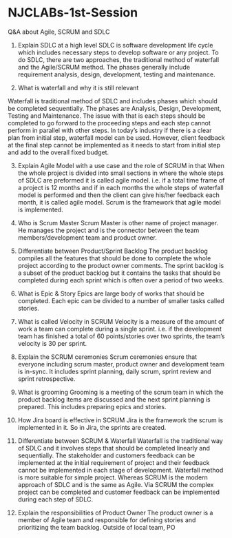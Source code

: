 # NJCLABs-1st-Session
Q&amp;A about Agile, SCRUM and SDLC


1)	Explain SDLC at a high level
SDLC is software development life cycle which includes necessary steps to develop software or any project. To do SDLC, there are two approaches, the traditional method of waterfall and the Agile/SCRUM method. The phases generally include requirement analysis, design, development, testing and maintenance. 

2)	What is waterfall and why it is still relevant

Waterfall is traditional method of SDLC and includes phases which should be completed sequentially. The phases are Analysis, Design, Development, Testing and Maintenance. The issue with that is each steps should be completed to go forward to the proceeding steps and each step cannot perform in parallel with other steps. In today’s industry if there is a clear plan from initial step, waterfall model can be used. However, client feedback at the final step cannot be implemented as it needs to start from initial step and add to the overall fixed budget.

3)	Explain Agile Model with a use case and the role of SCRUM in that
When the whole project is divided into small sections in where the whole steps of SDLC are preformed it is called agile model. i.e. if a total time frame of a project is 12 months and if in each months the whole steps of waterfall model is performed and then the client can give his/her feedback each month, it is called agile model. Scrum is the framework that agile model is implemented. 

4)	Who is Scrum Master
Scrum Master is other name of project manager. He manages the project and is the connector between the team members/development team and product owner.

5)	Differentiate between Product/Sprint Backlog
The product backlog compiles all the features that should be done to complete the whole project according to the product owner comments. The sprint backlog is a subset of the product backlog but it contains the tasks that should be completed during each sprint which is often over a period of two weeks. 

6)	What is Epic & Story
Epics are large body of works that should be completed. Each epic can be divided to a number of smaller tasks called stories.

7)	What is called Velocity in SCRUM
Velocity is a measure of the amount of work a team can complete during a single sprint. i.e. if the development team has finished a total of 60 points/stories over two sprints, the team’s velocity is 30 per sprint.

8)	Explain the SCRUM ceremonies
Scrum ceremonies ensure that everyone including scrum master, product owner and development team is in-sync. It includes sprint planning, daily scrum, sprint review and sprint retrospective.

9)	What is grooming
Grooming is a meeting of the scrum team in which the product backlog items are discussed and the next sprint planning is prepared. This includes preparing epics and stories.

10)	How Jira board is effective in SCRUM
Jira is the framework the scrum is implemented in it. So in Jira, the sprints are created.

11)	Differentiate between SCRUM & Waterfall
Waterfall is the traditional way of SDLC and it involves steps that should be completed linearly and sequentially. The stakeholder and customers feedback can be implemented at the initial requirement of project and their feedback cannot be implemented in each stage of development. Waterfall method is more suitable for simple project. Whereas SCRUM is the modern approach of SDLC and is the same as Agile. Via SCRUM the complex project can be completed and customer feedback can be implemented during each step of SDLC.

12)	Explain the responsibilities of Product Owner
The product owner is a member of Agile team and responsible for defining stories and prioritizing the team backlog. Outside of local team, PO 
